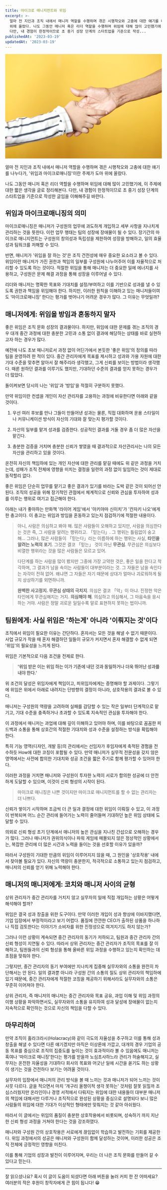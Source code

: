 ```yaml
---
title: 마이크로 매니지먼트와 위임
excerpt: >-
  얼마 전 지인과 조직 내에서 매니저 역할을 수행하며 겪은 시행착오와 고충에 대한 얘기를 나누다가, '위임과 마이크로매니징'이란 주제가 도마
  위에 올랐다. 나도 그동안 매니저 혹은 리더 역할을 수행하며 위임에 대해 많이 고민했기에, 이 주제에 대한 짧은 생각을 글로 정리해본다.
  다만, 내 경험이 한정적이므로 초 중기 성장 단계의 스타트업을 기준으로 작성...
publishedAt: '2023-03-19'
updatedAt: '2023-03-19'
---
```

![Cover Image](images/YaQNE-Z7m.jpeg)

얼마 전 지인과 조직 내에서 매니저 역할을 수행하며 겪은 시행착오와 고충에 대한 얘기를 나누다가, '위임과 마이크로매니징'이란 주제가 도마 위에 올랐다.

나도 그동안 매니저 혹은 리더 역할을 수행하며 위임에 대해 많이 고민했기에, 이 주제에 대한 짧은 생각을 글로 정리해본다. 다만, 내 경험이 한정적이므로 초 중기 성장 단계의 스타트업을 기준으로 작성한 글임을 이해해주길 바란다.

## **위임과 마이크로매니징의 의미**

마이크로매니징은 매니저가 구성원의 업무에 과도하게 개입하고 세부 사항을 지나치게 관리하는 것을 뜻한다. 이런 업무 행태는 팀의 성장에 장애물이 될 수 있다. 장기간의 마이크로 매니지먼트는 구성원의 창의성과 독립성을 제한하여 성장을 방해하고, 일의 효율성과 팀워크를 저해할 수 있다.

반면, 매니저가 '위임을 잘 하는 것'은 조직 건전성에 매우 중요한 요소라고 볼 수 있다. 위임이란 매니저가 가진 권한과 책임의 일부를 구성원에 나누어주어 이를 자율적으로 처리할 수 있도록 하는 것이다. 적절한 위임을 통해 매니저는 더 중요한 일에 에너지를 사용하고, 구성원은 문제 해결 과정을 통해 성장을 이루어낼 수 있다.

리더와 매니저는 명확한 목표와 기대치를 설정/부여하고 이를 기반으로 성과를 낼 수 있도록 권한과 책임을 위임해야 한다. 하지만, 이러한 원칙을 이해하고 있는 매니저들이여도 ‘마이크로매니징’ 한다는 평가를 벗어나기 어려운 경우가 많다. 그 이유는 무엇일까?

## 매니저에게: 위임을 방임과 혼동하지 말자

좋은 위임은 조직 문화 성장의 결과물이다. 하지만, 위임에 대한 문제를 겪는 조직의 경우 대개 중간 과정에 대한 충분한 고민과 소통 없이 결과에 해당하는 상태를 바로 실현하고자 하는 경우가 많다.

예전에 나도 초보 매니저로서 과정 없이 어딘가에서 본듯한 '좋은 위임'의 정의를 따라 팀을 운영하려 한 적이 있다. 중간 관리자에게 목표를 제시하고 성과와 가용 자원에 대한 기대 수준을 맞추면 알아서 잘 해주리라 생각했고, 그게 신뢰를 보이는 방법이라 생각했다. 때론 원하던 결과를 이루기도 했지만, 기대하던 수준의 결과를 얻지 못하는 경우가 더 많았다.

돌이켜보면 당시의 나는 '위임'과 '방임'을 적절히 구분하지 못했다.

만약 위임이란 컨셉을 개인이 자산 관리자를 고용하는 과정에 비유한다면 아래와 같을 것이다.

1. 우선 여러 후보를 만나 그들이 만들어낸 성과는 물론, 직접 대화하며 운용 스타일이나 커뮤니케이션 방식이 자신의 기대와 잘 맞는지 평가할 것이다.
    
2. 자산의 일부를 맡겨 성과를 검증한다. 성공적인 결과를 거둘 경우 좀 더 많은 자산을 맡긴다.
    
3. 충분한 검증을 거치며 충분한 신뢰가 쌓였을 때 결과적으로 자산관리사는 나의 모든 자산을 관리하고 있을 것이다.
    

온전히 자신의 책임하에 있는 개인 자산에 대한 관리를 맡길 때에도 위 같은 과정을 거치는데, 성패가 조직 전체에 영향을 미치는 결정을 일련의 과정 없이 일임하는 것이 제대로 동작할리 없다.

좋은 위임은 단순히 업무를 맡기고 좋은 결과가 있기를 바라는 도박 같은 것이 되어선 안된다. 조직의 성공을 위해 장기적인 관점에서 체계적으로 신뢰와 관심을 투자하여 성과를 이루는 행위로 여기고 접근해야 한다.

아래는 내가 좋아하는 만화책 '라이어 게임'에서 '아키야마 신이치'가 '칸자키 나오'에게 한 충고이다. 이 충고는 위임과 방임을 혼동하고 있는지 점검하기에 적절한 내용이다.

> 아니, 사람은 의심하고 봐야 해. 많은 사람들이 오해하고 있지만, 사람을 의심한다는 것은 즉, 그 사람을 알려는 행위라고. 「믿는다」. 그 행위는 틀림없이 숭고해… 그러나, 많은 사람들이 「믿는다」라는 이름하에 하는 행위는 사실, **타인을 알려는 노력의 포기**. 그것은 결코 「믿는」 것이 아닌 **무관심**. 무관심은 의심보다 비열한 행위라는 것을 많은 사람들은 모르고 있어.
> 
> 다단계를 하는 사람을 많이 봤지만 그중에 가장 고약한 것은, 좋은 일을 한다고 착각하며, 그 결과가 남을 속이는 사람들이 대부분이라는 것. 그 자들은 남을 속인다는 자각이 전혀 없어. 왜냐면 그 자들은 자기 때문에 상대가 얼마나 괴로워하게 될 지 상상하기를 외면하니까.
> 
> **완벽한 사고정지. 무관심 상태의 극치지**. 의심은 결코 「악」이 아냐. 진정한 악은 타인에게 무관심해지는 거지. **의심해야 해**. 의심하고 의심해서, 그 마음속을 응시하는 거야. 사람은 정말 괴로운 일일수록 말로 표현하지 못하는 법이니까.

## 팀원에게: 사실 위임은 '하는게' 아니라 '이뤄지는 것'이다

조직에서 위임이 필요한 이유는 간단하다. 혼자서는 모든 것을 해낼 수 없기 때문이다. 사업 규모가 작을 때 혼자 해결하던 일들이 규모가 커지면서 혼자 해결할 수 없게 되면 '위임'의 필요성을 느끼게 된다.

위임은 기본적으로 다음 조건을 전제로 한다.

> **'위임 받은 이는 위임 하는 이가 기존에 내던 것과 동일하거나 더욱 뛰어난 성과를 내야 한다.'**

위 조건의 달성은 위임자에게 책임이고, 피위임자에게는 증명해야 할 과제이다. 그렇기에 위임은 위에서 아래로 내려지는 단방향의 결정이 아니라, 상호작용의 결과로 볼 수 있다.

매니저는 구성원의 역량을 고려하여 실패를 감당할 수 있는 작은 일부터 단계적으로 맡기고, 기대 수준을 충족하거나 초과할 수 있도록 지속적인 관심을 투자해야 한다.

이 과정에서 매니저는 과업에 대해 깊이 이해하고 있어야 하며, 이를 바탕으로 꼼꼼한 피드백과 소통을 통해 상호간의 적절한 기대치와 성과 수준을 설정하는 방식을 확립해야 한다.

특히 기능 영역(디자인, 개발 등)의 관리에서는 선임자가 후임자에게 축적된 경험을 전수하듯 How에 대한 코칭이 포함될 수 있다. 만약 매니저가 실무적 전문성을 갖지 않은 영역에서는 사전에 합의한 기대치와 성공 조건을 짧은 주기로 함께 평가할 수 있어야 한다.

이러한 과정을 거치면 매니저와 구성원이 투자한 노력이 서로가 합의한 성공에 더 안전하게 도달할 수 있으며, 이것이 신뢰 형성의 시작이 된다.

> 마이크로 매니징은 나쁜 것이지만 마이크로 매니지먼트를 할 수 없는 관리자는 더 나쁘다.

신뢰가 쌓이기 시작하며 조금씩 더 큰 일과 결정에 대한 위임이 이뤄질 수 있고, 이 과정이 반복되며 어느 순간 관리에 들어가는 노력이 줄어들며 기대하던 높은 위임 상태에 도달할 수 있다.

의외로 신뢰 형성 초기 단계에서 매니저의 높은 관심을 지나친 간섭으로 오해하는 경우가 많다. 그러나 매니저가 권위의식이나 파워 게임에 매몰되지 않은 정상적인 상황에서는, 복잡한 관리에 더 많은 시간과 노력을 들이는 것을 선호할 이유가 있을까?

따라서 구성원이 기대한 만큼의 위임이 이루어지지 않을 때, 그 원인을 '상호작용' 내에서 찾아볼 필요가 있다. 자신의 역량이 충분한지, 적극적으로 소통하고 있는지 점검하고, 매니저의 신뢰를 얻기 위해 노력해야 한다.

## **매니저의 매니저에게: 코치와 매니저 사이의 균형**

상위 관리자가 중간 관리자를 거치지 않고 실무자의 일에 직접 개입하는 상황은 어떻게 해석해야 할까?

위임은 결국 성과 창출을 위한 도구이다. 만약 이러한 개입이 성과 향상에 이바지했다면, 기업 입장에서 부정적이라고 보기 어렵다. 품질에 깐깐한 CEO가 출하된 상품을 하나하나 직접 검토한다는 이야기가 소비자를 위한 진정성으로 여겨지기도 하지 않는가?

그러나 이런 상황이 계속되면 중간 관리자의 동기가 저하되고, 팀원과 중간 관리자 간의 신뢰 형성이 지연될 수 있다. 따라서 상위 관리자는 중간 관리자가 조직의 목표를 잘 이해하고, 팀원들과의 신뢰 형성을 통해 올바른 위임 과정을 수행하고 있는지 확인하는 데 초점을 맞춰야 한다.

그렇지만, 중간 관리자의 동기 부여에만 지나치게 집중해 실무자와의 소통을 완전히 차단해서는 안 된다. 일의 결과뿐 아니라 구성원 간의 소통의 질도 상위 관리자의 책임하에 있기 때문에, 중간 관리자에게 적절한 코칭을 제공하기 위해서라도 실무자와의 소통은 꾸준히 이어져야 한다.

상위 관리자, 즉 매니저의 매니저는 중간 관리자와 목표 공유, 과업 이해 및 위임 과정의 이행 상황을 파악하면서도, 실무자와의 소통을 유지하여 성과 달성에 장애물이 없는지 지속적으로 확인하는 것으로 자신의 책임을 다할 수 있다.

## **마무리하며**

만약 조직이 홀라크라시(Holacracy)와 같이 극도의 자율성을 추구하고 이를 통해 성과 창출을 해낼 수 있다면 다른 얘기겠지만 아직은 이상론에 가깝고, 대개의 경우 기업의 공동 목표를 중심으로 조직의 집중도를 높이는 것이 효과적이라 볼 수 있음에도 매니저는 혹여나 '마이크로 매니징'한다는 평가를 받을까 노심초사하느라 관리가 허술해지고, 실무자는 온전한 자율성을 기대하다 회사의 목표와 어긋난 일에 시간을 쏟기도 하는 상황이 생기는 것을 건전하다 보기는 어려울 것이다.

실무자의 입장에서 매니저의 관리 방식을 볼 때 느끼는 것과 매니저가 되어 느끼는 것이 사뭇 다르다. 글을 적으면서 마치 '개구리 올챙이적 생각 못하는' 것처럼 잘못 읽힐까 조심스러웠지만 온라인이나 경영 서적에서 다뤄지는 위임에 대한 내용들이 대부분 매니저의 책임에 대해서만 다루거나 조직적으로 완성된 상황을 중심으로 설명되다 보니 많은 사람들의 위임에 대한 기대가 이상적인 형태에만 맞춰지는 것 같아 아쉬웠다.

따라서 이 글에서는 위임의 품질이 충분한 상호작용에서 비롯되며, 성숙하기 까지 지난한 신뢰 형성 과정을 거쳐야 한다는 것을 강조하였다.

매니저와 구성원 간의 상호작용은 서로에게 끊임없이 학습하고 발전하는 기회를 제공한다. 위임 과정에서의 성공은 매니저와 구성원이 함께 달성하는 것이며, 이러한 성공은 조직 전체에 긍정적인 영향을 미친다.

이를 통해 기업의 성장과 발전이 이루어지며, 우리는 더 나은 조직 문화를 만들어 갈 수 있다고 믿는다.

---

잘 읽으셨나요? 혹시 이 글이 도움이 되셨다면 아래 버튼을 눌러 커피 한 잔 어떠세요? 여러분의 작은 후원이 창작자에게 큰 힘이 됩니다! 😁
